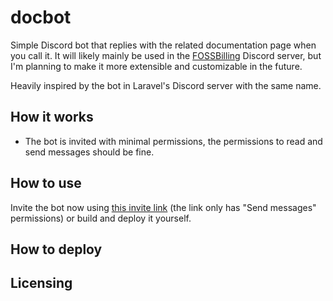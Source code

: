 # docbot
Simple Discord bot that replies with the related documentation page when you call it.
It will likely mainly be used in the [FOSSBilling](https://fossbilling.org/discord) Discord server, but I'm planning to make it more extensible and customizable in the future.

Heavily inspired by the bot in Laravel's Discord server with the same name.

## How it works
* The bot is invited with minimal permissions, the permissions to read and send messages should be fine.

## How to use
Invite the bot now using [this invite link](https://discord.com/oauth2/authorize?client_id=1032269333973442600&scope=bot&permissions=2048) (the link only has "Send messages" permissions) or build and deploy it yourself.

## How to deploy

## Licensing

